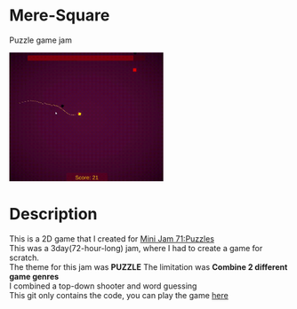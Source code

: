 # Mere-Square
Puzzle game jam

<img src="imgs/cTn_8W.gif" alt="Mere-Square gameplay" style="width: 55%;">

# Description
  This is a 2D game that I created for <a href="https://itch.io/jam/mini-jam-71-puzzles">Mini Jam 71:Puzzles</a>  
  This was a 3day(72-hour-long) jam, where I had to create a game for scratch.  
  The theme for this jam was <b>PUZZLE</b>
  The limitation was <b>Combine 2 different game genres</b>  
  I combined a top-down shooter and word guessing  
  This git only contains the code, you can play the game <a href="https://vulpesdev.itch.io/mere-square">here</a>
